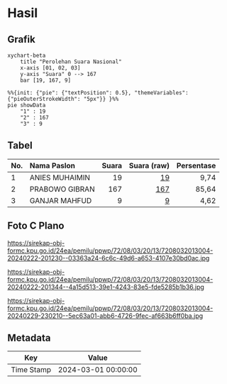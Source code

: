 # Hasil

## Grafik

```mermaid
xychart-beta
    title "Perolehan Suara Nasional"
    x-axis [01, 02, 03]
    y-axis "Suara" 0 --> 167
    bar [19, 167, 9]
```

```mermaid
%%{init: {"pie": {"textPosition": 0.5}, "themeVariables": {"pieOuterStrokeWidth": "5px"}} }%%
pie showData
    "1" : 19
    "2" : 167
    "3" : 9
```

## Tabel

| No. | Nama Paslon    | Suara | Suara (raw) | Persentase |
|:--- |:-------------- | -----:| -----------:| ----------:|
| 1   | ANIES MUHAIMIN | 19    | [19][p-1]   | 9,74       |
| 2   | PRABOWO GIBRAN | 167   | [167][p-2]  | 85,64      |
| 3   | GANJAR MAHFUD  | 9     | [9][p-3]    | 4,62       |


[p-1]: https://github.com/gigit-pemilu/pemilu-2024/blob/main/pilpres/hitung-suara/sub/72-sulawesi-tengah/sub/08-parigi-moutong/sub/03-tinombo/sub/2013-tibu/sub/004-tps/sub/paslon-1.txt
[p-2]: https://github.com/gigit-pemilu/pemilu-2024/blob/main/pilpres/hitung-suara/sub/72-sulawesi-tengah/sub/08-parigi-moutong/sub/03-tinombo/sub/2013-tibu/sub/004-tps/sub/paslon-2.txt
[p-3]: https://github.com/gigit-pemilu/pemilu-2024/blob/main/pilpres/hitung-suara/sub/72-sulawesi-tengah/sub/08-parigi-moutong/sub/03-tinombo/sub/2013-tibu/sub/004-tps/sub/paslon-3.txt

## Foto C Plano

https://sirekap-obj-formc.kpu.go.id/24ea/pemilu/ppwp/72/08/03/20/13/7208032013004-20240222-201230--03363a24-6c6c-49d6-a653-4107e30bd0ac.jpg

https://sirekap-obj-formc.kpu.go.id/24ea/pemilu/ppwp/72/08/03/20/13/7208032013004-20240222-201344--4a15d513-39e1-4243-83e5-fde5285b1b36.jpg

https://sirekap-obj-formc.kpu.go.id/24ea/pemilu/ppwp/72/08/03/20/13/7208032013004-20240229-230210--5ec63a01-abb6-4726-9fec-af663b6ff0ba.jpg


## Metadata

| Key        | Value               |
| ---------- | ------------------- |
| Time Stamp | 2024-03-01 00:00:00 |



